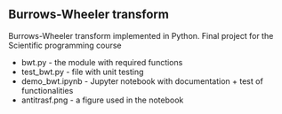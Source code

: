 ## Burrows-Wheeler transform  

Burrows-Wheeler transform implemented in Python. Final project for the Scientific programming course  

- bwt.py - the module with required functions  
- test_bwt.py - file with unit testing  
- demo_bwt.ipynb - Jupyter notebook with documentation + test of functionalities  
- antitrasf.png - a figure used in the notebook  
